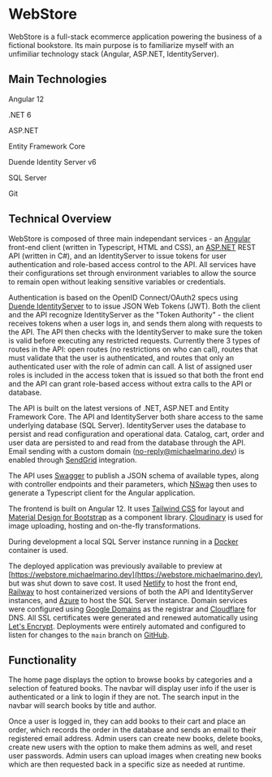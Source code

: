 # WebStore

WebStore is a full-stack ecommerce application powering the business of a fictional bookstore. Its main purpose is to familiarize myself with an unfimiliar technology stack (Angular, ASP.NET, IdentityServer).

## Main Technologies

Angular 12

.NET 6

ASP.NET

Entity Framework Core

Duende Identity Server v6

SQL Server

Git

## Technical Overview

WebStore is composed of three main independant services - an [Angular](https://angular.io/) front-end client (written in Typescript, HTML and CSS), an [ASP.NET](https://dotnet.microsoft.com/en-us/apps/aspnet) REST API (written in C#), and an IdentityServer to issue tokens for user authentication and role-based access control to the API. All services have their configurations set through environment variables to allow the source to remain open without leaking sensitive variables or credentials.

Authentication is based on the OpenID Connect/OAuth2 specs using [Duende IdentityServer](https://duendesoftware.com/products/identityserver) to to issue JSON Web Tokens (JWT). Both the client and the API recognize IdentityServer as the "Token Authority" - the client receives tokens when a user logs in, and sends them along with requests to the API. The API then checks with the IdentityServer to make sure the token is valid before executing any restricted requests. Currently there 3 types of routes in the API: open routes (no restrictions on who can call), routes that must validate that the user is authenticated, and routes that only an authenticated user with the role of admin can call. A list of assigned user roles is included in the access token that is issued so that both the front end and the API can grant role-based access without extra calls to the API or database.

The API is built on the latest versions of .NET, ASP.NET and Entity Framework Core. The API and IdentityServer both share access to the same underlying database (SQL Server). IdentityServer uses the database to persist and read configuration and operational data. Catalog, cart, order and user data are persisted to and read from the database through the API. Email sending with a custom domain ([no-reply@michaelmarino.dev](mailto:no-reply@michaelmarino.dev)) is enabled through [SendGrid](https://sendgrid.com/) integration.

The API uses [Swagger](https://github.com/domaindrivendev/Swashbuckle.AspNetCore) to publish a JSON schema of available types, along with controller endpoints and their parameters, which [NSwag](https://github.com/RicoSuter/NSwag) then uses to generate a Typescript client for the Angular application.

The frontend is built on Angular 12. It uses [Tailwind CSS](https://tailwindcss.com/) for layout and [Material Design for Bootstrap](https://mdbootstrap.com/) as a component library. [Cloudinary](https://cloudinary.com/) is used for image uploading, hosting and on-the-fly transformations.

During development a local SQL Server instance running in a [Docker](https://www.docker.com/) container is used.

The deployed application was previously available to preview at [https://webstore.michaelmarino.dev](https://webstore.michaelmarino.dev), but was shut down to save cost. It used [Netlify](https://www.netlify.com/) to host the front end, [Railway](https://railway.app/) to host containerized versions of both the API and IdentityServer instances, and [Azure](https://azure.microsoft.com/) to host the SQL Server instance. Domain services were configured using [Google Domains](https://domains.google/) as the registrar and [Cloudflare](https://www.cloudflare.com/) for DNS. All SSL certificates were generated and renewed automatically using [Let's Encrypt](https://letsencrypt.org/). Deployments were entirely automated and configured to listen for changes to the `main` branch on [GitHub](https://github.com).

## Functionality

The home page displays the option to browse books by categories and a selection of featured books. The navbar will display user info if the user is authenticated or a link to login if they are not. The search input in the navbar will search books by title and author.

Once a user is logged in, they can add books to their cart and place an order, which records the order in the database and sends an email to their registered email address. Admin users can create new books, delete books, create new users with the option to make them admins as well, and reset user passwords. Admin users can upload images when creating new books which are then requested back in a specific size as needed at runtime.
